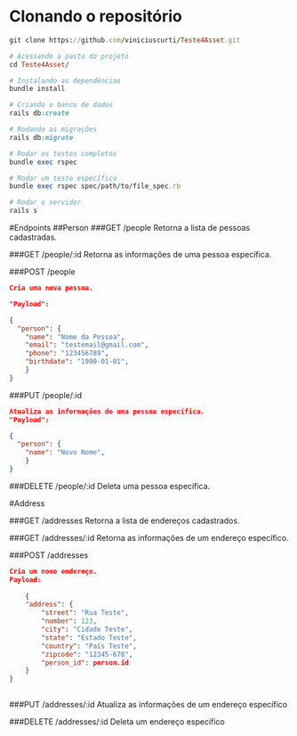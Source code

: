 # Clonando o repositório
````ruby
git clone https://github.com/viniciuscurti/Teste4Asset.git

# Acessando a pasta do projeto
cd Teste4Asset/

# Instalando as dependências
bundle install

# Criando o banco de dados
rails db:create

# Rodando as migrações
rails db:migrate

# Rodar os testes completos
bundle exec rspec

# Rodar um teste específico
bundle exec rspec spec/path/to/file_spec.rb

# Rodar o servidor
rails s
````
#Endpoints
##Person
###GET /people
Retorna a lista de pessoas cadastradas.

###GET /people/:id
Retorna as informações de uma pessoa específica.

###POST /people

````json
Cria uma nova pessoa. 

"Payload":

{
  "person": {
    "name": "Nome da Pessoa",
    "email": "testemail@gmail.com",
    "phone": "123456789",
    "birthdate": "1990-01-01",
    }
}
````

###PUT /people/:id
`````json
Atualiza as informações de uma pessoa específica. 
"Payload":

{
  "person": {
    "name": "Novo Nome",
    }
}
`````

###DELETE /people/:id
Deleta uma pessoa específica.

#Address

###GET /addresses
Retorna a lista de endereços cadastrados.

###GET /addresses/:id
Retorna as informações de um endereço específico.

###POST /addresses
`````json
Cria um novo endereço.
Payload:
    
    {
    "address": {
        "street": "Rua Teste",
        "number": 123,
        "city": "Cidade Teste",
        "state": "Estado Teste",
        "country": "País Teste",
        "zipcode": "12345-678",
        "person_id": person.id
    }
}
        
`````
###PUT /addresses/:id
Atualiza as informações de um endereço específico

###DELETE /addresses/:id
Deleta um endereço específico